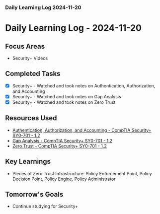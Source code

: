 ### Daily Learning Log 2024-11-20

# Daily Learning Log - 2024-11-20

## Focus Areas
- Security+ Videos

## Completed Tasks
- [x] Security+ - Watched and took notes on Authentication, Authorization, and Accounting
- [x] Security+ - Watched and took notes on Gap Analysis
- [x] Security+ - Watched and took notes on Zero Trust

## Resources Used
- [ Authentication, Authorization, and Accounting - CompTIA Security+ SY0-701 - 1.2 ](https://www.youtube.com/watch?v=AhaZtj5P2a8)
- [ Gap Analysis - CompTIA Security+ SY0-701 - 1.2 ](https://www.youtube.com/watch?v=cuTVyyS5C7M)
- [ Zero Trust - CompTIA Security+ SY0-701 - 1.2 ](https://www.youtube.com/watch?v=zC_Pndpg8-c)

## Key Learnings
- Pieces of Zero Trust Infrastructure: Policy Enforcement Point, Policy Decision Point, Policy Engine, Policy Administrator

## Tomorrow's Goals
- Continue studying for Security+
